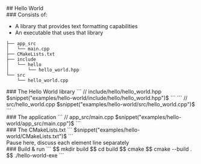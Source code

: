 <section>
## Hello World
</section>

<section>
### Consists of:

* A library that provides text formatting capabilities
* An executable that uses that library

```.
├── app_src
│   └── main.cpp
├── CMakeLists.txt
├── include
│   └── hello
│       └── hello_world.hpp
└── src
    └── hello_world.cpp

```
</section>

<section>
### The Hello World library
```
// include/hello/hello_world.hpp
$snippet("examples/hello-world/include/hello/hello_world.hpp")$
```
```
// src/hello_world.cpp
$snippet("examples/hello-world/src/hello_world.cpp")$
```
</section>

<section>
### The application
```
// app_src/main.cpp
$snippet("examples/hello-world/app_src/main.cpp")$
```
</section>

<section>
### The CMakeLists.txt
```
$snippet("examples/hello-world/CMakeLists.txt")$
```
<aside class="notes">
Pause here, discuss each element line separately
</aside>
</section>

<section>
### Build & run
```
$$ mkdir build
$$ cd build
$$ cmake <path-to-project-dir>
$$ cmake --build .
$$ ./hello-world-exe
```
</section> 
